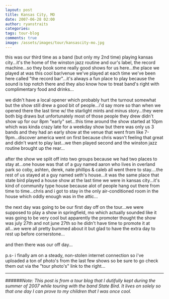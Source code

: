 ```yaml
---
layout: post
title: Kansas City, MO
date: 2007-06-28 02:00
author: ryanstraits
categories: 
tags: tour-blog
comments: true
image: /assets/images/tour/kansascity-mo.jpg
---
```


<!-- break -->

this was our third time as a band (but only my 2nd time) playing kansas city...it's the home of the winston jazz routine and our's label, the record machine...so they book some really good shows for us here...the place we played at was this cool bar/venue we've played at each time we've been here called "the record bar"...it's always a fun place to play because the sound is top notch there and they also know how to treat band's right with complimentary food and drinks...<br /><br />we didn't have a local opener which probably hurt the turnout somewhat but the show still drew a good bit of people...i'd say more so than when we opened there the last time w/ the starlight mints and minus story...they were both big draws but unfortunately most of those people they drew didn't show up for our 8pm "early" set...this time around the show started at 10pm which was kinda crazy late for a weekday show but there was only us 3 bands and they had an early show at the venue that went from like 7-9pm...discover america went on first because chris wasn't feeling that great and didn't want to play last...we then played second and the winston jazz routine brought up the rear...<br /><br />after the show we split off into two groups because we had two places to stay at...one house was that of a guy named aaron who lives in overland park so coby, ashten, derek, nate phillips &amp; caleb all went there to stay....the rest of us stayed at a guy named seth's house...it was the same place that state bird played a house show at the last time we were in kansas city...it's kind of community type house because alot of people hang out there from time to time...chris and i got to stay in the only air-conditioned room in the house which oddly enough was in the attic...<br /><br />the next day was going to be our first day off on the tour...we were supposed to play a show in springfield, mo which actually sounded like it was going to be very cool but apparently the promoter thought the show was july 27th and not june 27th so he didn't have time to promote it at all...we were all pretty bummed about it but glad to have the extra day to rest up before cornerstone...<br /><br />and then there was our off day...<br /><br />p.s- i finally am on a steady, non-stolen internet connection so i've uploaded a ton of photo's from the last few shows so be sure to go check them out via the "tour photo's" link to the right...

---

######*Note: This post is from a tour blog that I dutifully kept during the summer of 2007 while touring with the band State Bird. It lives on solely so that one day I can prove to my children that I was once cool.*
